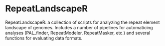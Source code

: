 # RepeatLandscapeR

RepeatLandscapeR: a collection of scripts for analyzing the repeat element landscape of genomes. Includes a number of pipelines for automaticing analyses (PAL_finder, RepeatModeler, RepeatMasker, etc.) and several functions for evaluating data formats. 
